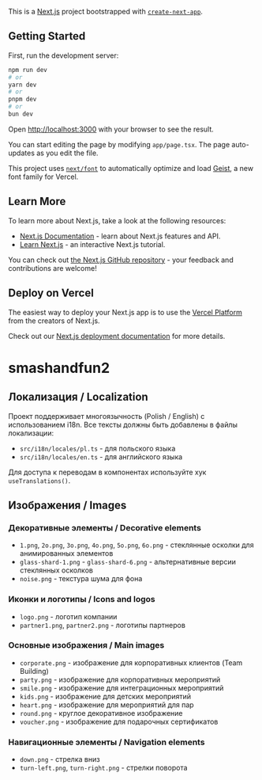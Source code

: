 This is a [Next.js](https://nextjs.org) project bootstrapped with [`create-next-app`](https://nextjs.org/docs/app/api-reference/cli/create-next-app).

## Getting Started

First, run the development server:

```bash
npm run dev
# or
yarn dev
# or
pnpm dev
# or
bun dev
```

Open [http://localhost:3000](http://localhost:3000) with your browser to see the result.

You can start editing the page by modifying `app/page.tsx`. The page auto-updates as you edit the file.

This project uses [`next/font`](https://nextjs.org/docs/app/building-your-application/optimizing/fonts) to automatically optimize and load [Geist](https://vercel.com/font), a new font family for Vercel.

## Learn More

To learn more about Next.js, take a look at the following resources:

- [Next.js Documentation](https://nextjs.org/docs) - learn about Next.js features and API.
- [Learn Next.js](https://nextjs.org/learn) - an interactive Next.js tutorial.

You can check out [the Next.js GitHub repository](https://github.com/vercel/next.js) - your feedback and contributions are welcome!

## Deploy on Vercel

The easiest way to deploy your Next.js app is to use the [Vercel Platform](https://vercel.com/new?utm_medium=default-template&filter=next.js&utm_source=create-next-app&utm_campaign=create-next-app-readme) from the creators of Next.js.

Check out our [Next.js deployment documentation](https://nextjs.org/docs/app/building-your-application/deploying) for more details.
# smashandfun2

## Локализация / Localization

Проект поддерживает многоязычность (Polish / English) с использованием i18n. Все тексты должны быть добавлены в файлы локализации:

- `src/i18n/locales/pl.ts` - для польского языка
- `src/i18n/locales/en.ts` - для английского языка

Для доступа к переводам в компонентах используйте хук `useTranslations()`.

## Изображения / Images

### Декоративные элементы / Decorative elements
- `1.png`, `2o.png`, `3o.png`, `4o.png`, `5o.png`, `6o.png` - стеклянные осколки для анимированных элементов
- `glass-shard-1.png` - `glass-shard-6.png` - альтернативные версии стеклянных осколков
- `noise.png` - текстура шума для фона

### Иконки и логотипы / Icons and logos
- `logo.png` - логотип компании
- `partner1.png`, `partner2.png` - логотипы партнеров

### Основные изображения / Main images
- `corporate.png` - изображение для корпоративных клиентов (Team Building)
- `party.png` - изображение для корпоративных мероприятий
- `smile.png` - изображение для интеграционных мероприятий
- `kids.png` - изображение для детских мероприятий
- `heart.png` - изображение для мероприятий для пар
- `round.png` - круглое декоративное изображение
- `voucher.png` - изображение для подарочных сертификатов

### Навигационные элементы / Navigation elements
- `down.png` - стрелка вниз
- `turn-left.png`, `turn-right.png` - стрелки поворота
